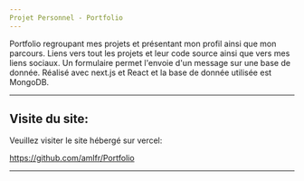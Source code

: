 ```yaml
---
Projet Personnel - Portfolio
---
```


Portfolio regroupant mes projets et présentant mon profil ainsi que mon parcours. Liens vers tout les projets et leur code source ainsi que vers mes liens sociaux. Un formulaire permet l'envoie d'un message sur une base de donnée. Réalisé avec next.js et React et la base de donnée utilisée est MongoDB.

---

## Visite du site:

Veuillez visiter le site hébergé sur vercel:

https://github.com/amlfr/Portfolio

---
